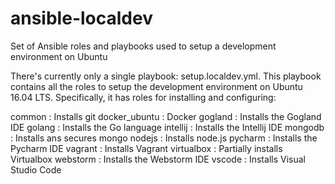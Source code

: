 # ansible-localdev
Set of Ansible roles and playbooks used to setup a development environment on Ubuntu

There's currently only a single playbook: setup.localdev.yml. This playbook contains all the roles to setup the development environment on Ubuntu 16.04 LTS.
Specifically, it has roles for installing and configuring:

common  : Installs git
docker_ubuntu : Docker
gogland : Installs the Gogland IDE
golang : Installs the Go language
intellij : Installs the Intellij IDE
mongodb : Installs ans secures mongo
nodejs : Installs node.js
pycharm : Installs the Pycharm IDE
vagrant : Installs Vagrant
virtualbox : Partially installs Virtualbox
webstorm : Installs the Webstorm IDE
vscode : Installs Visual Studio Code
